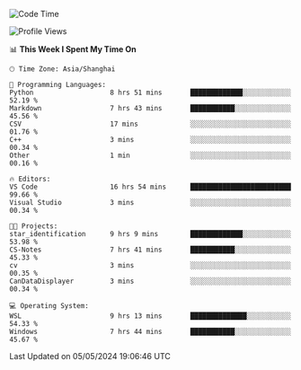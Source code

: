 <!--START_SECTION:waka-->
![Code Time](http://img.shields.io/badge/Code%20Time-1%2C664%20hrs%2037%20mins-blue)

![Profile Views](http://img.shields.io/badge/Profile%20Views-0-blue)

📊 **This Week I Spent My Time On** 

```text
🕑︎ Time Zone: Asia/Shanghai

💬 Programming Languages: 
Python                   8 hrs 51 mins       █████████████░░░░░░░░░░░░   52.19 % 
Markdown                 7 hrs 43 mins       ███████████░░░░░░░░░░░░░░   45.56 % 
CSV                      17 mins             ░░░░░░░░░░░░░░░░░░░░░░░░░   01.76 % 
C++                      3 mins              ░░░░░░░░░░░░░░░░░░░░░░░░░   00.34 % 
Other                    1 min               ░░░░░░░░░░░░░░░░░░░░░░░░░   00.16 % 

🔥 Editors: 
VS Code                  16 hrs 54 mins      █████████████████████████   99.66 % 
Visual Studio            3 mins              ░░░░░░░░░░░░░░░░░░░░░░░░░   00.34 % 

🐱‍💻 Projects: 
star_identification      9 hrs 9 mins        █████████████░░░░░░░░░░░░   53.98 % 
CS-Notes                 7 hrs 41 mins       ███████████░░░░░░░░░░░░░░   45.33 % 
cv                       3 mins              ░░░░░░░░░░░░░░░░░░░░░░░░░   00.35 % 
CanDataDisplayer         3 mins              ░░░░░░░░░░░░░░░░░░░░░░░░░   00.34 % 

💻 Operating System: 
WSL                      9 hrs 13 mins       ██████████████░░░░░░░░░░░   54.33 % 
Windows                  7 hrs 44 mins       ███████████░░░░░░░░░░░░░░   45.67 % 
```


 Last Updated on 05/05/2024 19:06:46 UTC
<!--END_SECTION:waka-->